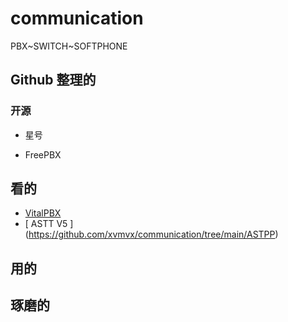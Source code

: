 # communication
PBX~SWITCH~SOFTPHONE
## Github 整理的
### 开源
* 星号
- FreePBX

## 看的
* [ VitalPBX ](https://github.com/xvmvx/communication/tree/main/VitalPBX) 
* [ ASTT V5 ] (https://github.com/xvmvx/communication/tree/main/ASTPP)
## 用的
## 琢磨的
